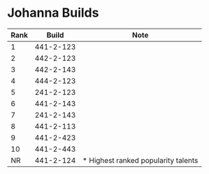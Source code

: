 # Johanna Builds

Rank | Build     | Note
---- | -----     | ----
  1  | 441-2-123 | 
  2  | 442-2-123 | 
  3  | 442-2-143 | 
  4  | 444-2-123 | 
  5  | 241-2-123 | 
  6  | 441-2-143 | 
  7  | 241-2-143 | 
  8  | 441-2-113 | 
  9  | 441-2-423 | 
  10 | 441-2-443 | 
  NR | 441-2-124 | * Highest ranked popularity talents
